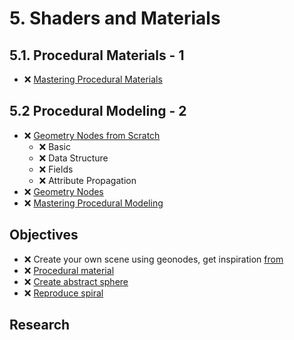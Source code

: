 # 5. Shaders and Materials

## 5.1. Procedural Materials - 1

- ❌ [Mastering Procedural Materials](https://www.youtube.com/playlist?list=PLeb33PCuqDdeS_vcgnhI6AlrJyGZEIu0C)

## 5.2 Procedural Modeling - 2

- ❌ [Geometry Nodes from Scratch](https://studio.blender.org/training/geometry-nodes-from-scratch/)
  - ❌ Basic
  - ❌ Data Structure
  - ❌ Fields
  - ❌ Attribute Propagation
- ❌ [Geometry Nodes](https://www.youtube.com/playlist?list=PLnqmLZKRm5CZmfLUZiN-fVdcpgUtgdUnp)
- ❌ [Mastering Procedural Modeling](https://www.youtube.com/playlist?list=PLeb33PCuqDdfmHsZMXGmMTZKt92_nCMr8)

## Objectives
- ❌ Create your own scene using geonodes, get inspiration [from](https://www.youtube.com/@maxhayart)
- ❌ [Procedural material](/curriculum/tasks/5_procedural/procedural_material.md)
- ❌ [Create abstract sphere](/curriculum/tasks/5_procedural/create_procedural_sphere.md)
- ❌ [Reproduce spiral](/curriculum/tasks/5_procedural/procedural_spiral.md)

<!-- - 2.1. ❌ 6 different color schemas -->

## Research

<!-- - ❌ Tool for color schema analyzes -->
